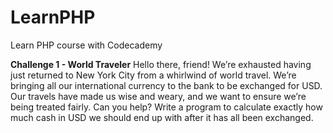 # LearnPHP
Learn PHP course with Codecademy

**Challenge 1 - World Traveler**
Hello there, friend! We’re exhausted having just returned to New York City from a whirlwind of world travel. We’re bringing all our international currency to the bank to be exchanged for USD. Our travels have made us wise and weary, and we want to ensure we’re being treated fairly. Can you help?
Write a program to calculate exactly how much cash in USD we should end up with after it has all been exchanged.
